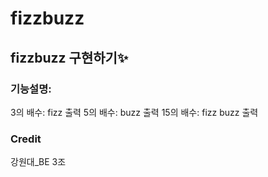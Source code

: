 # fizzbuzz

## fizzbuzz 구현하기✨

### 기능설명:
3의 배수: fizz 출력
5의 배수: buzz 출력
15의 배수: fizz buzz 출력

### Credit
강원대_BE 3조
